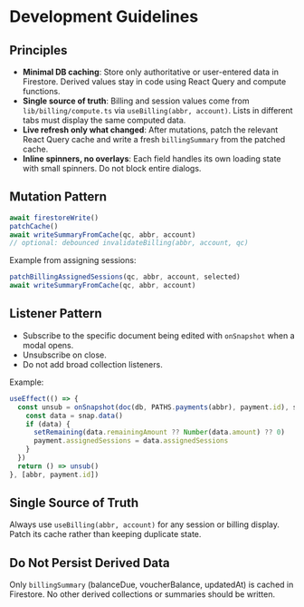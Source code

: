 # Development Guidelines

## Principles
- **Minimal DB caching**: Store only authoritative or user-entered data in Firestore. Derived values stay in code using React Query and compute functions.
- **Single source of truth**: Billing and session values come from `lib/billing/compute.ts` via `useBilling(abbr, account)`. Lists in different tabs must display the same computed data.
- **Live refresh only what changed**: After mutations, patch the relevant React Query cache and write a fresh `billingSummary` from the patched cache.
- **Inline spinners, no overlays**: Each field handles its own loading state with small spinners. Do not block entire dialogs.

## Mutation Pattern
```ts
await firestoreWrite()
patchCache()
await writeSummaryFromCache(qc, abbr, account)
// optional: debounced invalidateBilling(abbr, account, qc)
```
Example from assigning sessions:
```ts
patchBillingAssignedSessions(qc, abbr, account, selected)
await writeSummaryFromCache(qc, abbr, account)
```

## Listener Pattern
- Subscribe to the specific document being edited with `onSnapshot` when a modal opens.
- Unsubscribe on close.
- Do not add broad collection listeners.

Example:
```ts
useEffect(() => {
  const unsub = onSnapshot(doc(db, PATHS.payments(abbr), payment.id), snap => {
    const data = snap.data()
    if (data) {
      setRemaining(data.remainingAmount ?? Number(data.amount) ?? 0)
      payment.assignedSessions = data.assignedSessions
    }
  })
  return () => unsub()
}, [abbr, payment.id])
```

## Single Source of Truth
Always use `useBilling(abbr, account)` for any session or billing display. Patch its cache rather than keeping duplicate state.

## Do Not Persist Derived Data
Only `billingSummary` (balanceDue, voucherBalance, updatedAt) is cached in Firestore. No other derived collections or summaries should be written.

